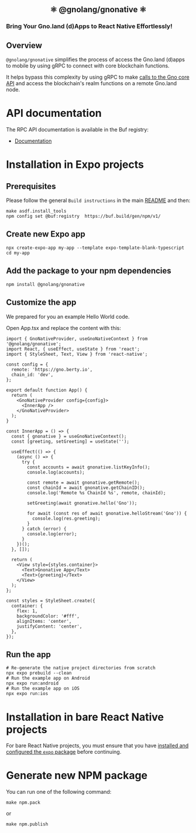 <h2 align="center">⚛️ @gnolang/gnonative ⚛️</h2>

### Bring Your Gno.land (d)Apps to React Native Effortlessly!

## Overview

`@gnolang/gnonative` simplifies the process of access the Gno.land (d)apps to mobile by using gRPC to connect with core blockchain functions.

It helps bypass this complexity by using gRPC to make [calls to the Gno core API](https://buf.build/gnolang/gnonative/docs/main:land.gno.gnonative.v1) and access the blockchain's realm functions on a remote Gno.land node.

# API documentation

The RPC API documentation is available in the Buf registry:

- [Documentation](https://buf.build/gnolang/gnonative/docs/main:land.gno.gnonative.v1)

# Installation in Expo projects

## Prerequisites

Please follow the general `Build instructions` in the main
[README](https://github.com/gnolang/gnonative/blob/main/README.md) and then:

```console
make asdf.install_tools
npm config set @buf:registry  https://buf.build/gen/npm/v1/
```

## Create new Expo app

```
npx create-expo-app my-app --template expo-template-blank-typescript
cd my-app
```

## Add the package to your npm dependencies

```
npm install @gnolang/gnonative
```

## Customize the app

We prepared for you an example Hello World code.

Open App.tsx and replace the content with this:

```tsx
import { GnoNativeProvider, useGnoNativeContext } from '@gnolang/gnonative';
import React, { useEffect, useState } from 'react';
import { StyleSheet, Text, View } from 'react-native';

const config = {
  remote: 'https://gno.berty.io',
  chain_id: 'dev',
};

export default function App() {
  return (
    <GnoNativeProvider config={config}>
      <InnerApp />
    </GnoNativeProvider>
  );
}

const InnerApp = () => {
  const { gnonative } = useGnoNativeContext();
  const [greeting, setGreeting] = useState('');

  useEffect(() => {
    (async () => {
      try {
        const accounts = await gnonative.listKeyInfo();
        console.log(accounts);

        const remote = await gnonative.getRemote();
        const chainId = await gnonative.getChainID();
        console.log('Remote %s ChainId %s', remote, chainId);

        setGreeting(await gnonative.hello('Gno'));

        for await (const res of await gnonative.helloStream('Gno')) {
          console.log(res.greeting);
        }
      } catch (error) {
        console.log(error);
      }
    })();
  }, []);

  return (
    <View style={styles.container}>
      <Text>Gnonative App</Text>
      <Text>{greeting}</Text>
    </View>
  );
};

const styles = StyleSheet.create({
  container: {
    flex: 1,
    backgroundColor: '#fff',
    alignItems: 'center',
    justifyContent: 'center',
  },
});
```

## Run the app

```
# Re-generate the native project directories from scratch
npx expo prebuild --clean
# Run the example app on Android
npx expo run:android
# Run the example app on iOS
npx expo run:ios
```

# Installation in bare React Native projects

For bare React Native projects, you must ensure that you have
[installed and configured the `expo` package](https://docs.expo.dev/bare/installing-expo-modules/)
before continuing.

# Generate new NPM package

You can run one of the following command:

```shell
make npm.pack
```

or

```shell
make npm.publish
```
